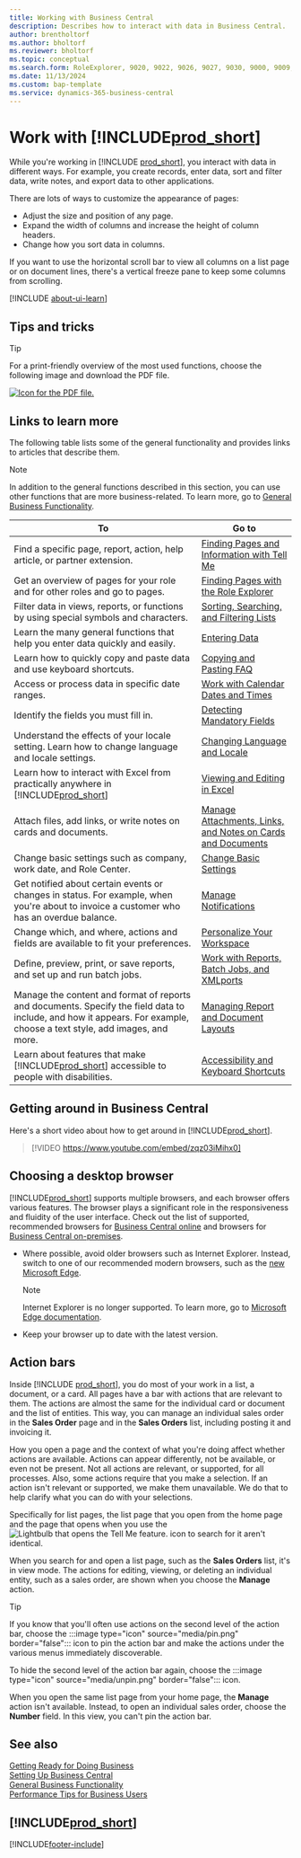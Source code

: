 ```yaml
---
title: Working with Business Central
description: Describes how to interact with data in Business Central.
author: brentholtorf
ms.author: bholtorf
ms.reviewer: bholtorf
ms.topic: conceptual
ms.search.form: RoleExplorer, 9020, 9022, 9026, 9027, 9030, 9000, 9009, 9004, 9005, 9024, 9006, 9007, 9010, 9016, 9017
ms.date: 11/13/2024
ms.custom: bap-template
ms.service: dynamics-365-business-central
---
```

# Work with [!INCLUDE[prod_short](includes/prod_short.md)]

While you're working in [!INCLUDE [prod_short](includes/prod_short.md)], you interact with data in different ways. For example, you create records, enter data, sort and filter data, write notes, and export data to other applications.

There are lots of ways to customize the appearance of pages:

- Adjust the size and position of any page.
- Expand the width of columns and increase the height of column headers.
- Change how you sort data in columns.

If you want to use the horizontal scroll bar to view all columns on a list page or on document lines, there's a vertical freeze pane to keep some columns from scrolling.

[!INCLUDE [about-ui-learn](includes/about-ui-learn.md)]

## <a name="cheatsheet"></a>Tips and tricks

> [!TIP]
> For a print-friendly overview of the most used functions, choose the following image and download the PDF file.
>
> [ ![Icon for the PDF file.](media/cheat_sheet_inline.png) ](media/cheat_sheet.pdf "Icon that opens a PDF")

## Links to learn more

The following table lists some of the general functionality and provides links to articles that describe them.

> [!NOTE]
> In addition to the general functions described in this section, you can use other functions that are more business-related. To learn more, go to [General Business Functionality](ui-across-business-areas.md).

| To  | Go to |
| --- | --- |
|Find a specific page, report, action, help article, or partner extension. |[Finding Pages and Information with Tell Me](ui-search.md) |
|Get an overview of pages for your role and for other roles and go to pages.|[Finding Pages with the Role Explorer](ui-role-explorer.md)|
|Filter data in views, reports, or functions by using special symbols and characters. |[Sorting, Searching, and Filtering Lists](ui-enter-criteria-filters.md) |
|Learn the many general functions that help you enter data quickly and easily.|[Entering Data](ui-enter-data.md)|
|Learn how to quickly copy and paste data and use keyboard shortcuts.|[Copying and Pasting FAQ](faq-copy-paste.yml)|
|Access or process data in specific date ranges. |[Work with Calendar Dates and Times](ui-enter-date-ranges.md) |
|Identify the fields you must fill in. |[Detecting Mandatory Fields](ui-mandatory-fields.md) |
|Understand the effects of your locale setting. Learn how to change language and locale settings.|[Changing Language and Locale](about-locale-language.md)|
|Learn how to interact with Excel from practically anywhere in [!INCLUDE[prod_short](includes/prod_short.md)]|[Viewing and Editing in Excel](across-work-with-excel.md)|
|Attach files, add links, or write notes on cards and documents.|[Manage Attachments, Links, and Notes on Cards and Documents](ui-how-add-link-to-record.md)|
|Change basic settings such as company, work date, and Role Center. |[Change Basic Settings](ui-change-basic-settings.md) |
|Get notified about certain events or changes in status. For example, when you're about to invoice a customer who has an overdue balance.|[Manage Notifications](ui-smart-notifications.md)|
|Change which, and where, actions and fields are available to fit your preferences.|[Personalize Your Workspace](ui-personalization-user.md) |
|Define, preview, print, or save reports, and set up and run batch jobs.|[Work with Reports, Batch Jobs, and XMLports](ui-work-report.md)|
|Manage the content and format of reports and documents. Specify the field data to include, and how it appears. For example, choose a text style, add images, and more.|[Managing Report and Document Layouts](ui-manage-report-layouts.md) |
|Learn about features that make [!INCLUDE[prod_short](includes/prod_short.md)] accessible to people with disabilities.|[Accessibility and Keyboard Shortcuts](ui-accessibility.md)|

## Getting around in Business Central

Here's a short video about how to get around in [!INCLUDE[prod_short](includes/prod_short.md)].

> [!VIDEO https://www.youtube.com/embed/zqz03iMihx0]

## Choosing a desktop browser

[!INCLUDE[prod_short](includes/prod_short.md)] supports multiple browsers, and each browser offers various features. The browser plays a significant role in the responsiveness and fluidity of the user interface. Check out the list of supported, recommended browsers for [Business Central online](./product-requirements.md) and browsers for [Business Central on-premises](/dynamics365/business-central/dev-itpro/deployment/system-requirement-business-central-v15).

- Where possible, avoid older browsers such as Internet Explorer. Instead, switch to one of our recommended modern browsers, such as the [new Microsoft Edge](https://www.microsoft.com/edge/).  

    > [!NOTE]
    > Internet Explorer is no longer supported. To learn more, go to [Microsoft Edge documentation](https://support.microsoft.com/hub/4337664/microsoft-edge-help).
- Keep your browser up to date with the latest version.

## Action bars

Inside [!INCLUDE [prod_short](includes/prod_short.md)], you do most of your work in a list, a document, or a card. All pages have a bar with actions that are relevant to them. The actions are almost the same for the individual card or document and the list of entities. This way, you can manage an individual sales order in the **Sales Order** page and in the **Sales Orders** list, including posting it and invoicing it.  

How you open a page and the context of what you're doing affect whether actions are available. Actions can appear differently, not be available, or even not be present. Not all actions are relevant, or supported, for all processes. Also, some actions require that you make a selection. If an action isn't relevant or supported, we make them unavailable. We do that to help clarify what you can do with your selections.

Specifically for list pages, the list page that you open from the home page and the page that opens when you use the ![Lightbulb that opens the Tell Me feature.](media/ui-search/search_small.png "Tell me what you want to do") icon to search for it aren't identical.  

When you search for and open a list page, such as the **Sales Orders** list, it's in view mode. The actions for editing, viewing, or deleting an individual entity, such as a sales order, are shown when you choose the **Manage** action.  

> [!TIP]
> If you know that you'll often use actions on the second level of the action bar, choose the :::image type="icon" source="media/pin.png" border="false"::: icon to pin the action bar and make the actions under the various menus immediately discoverable.
>
> To hide the second level of the action bar again, choose the :::image type="icon" source="media/unpin.png" border="false"::: icon.

When you open the same list page from your home page, the **Manage** action isn't available. Instead, to open an individual sales order, choose the **Number** field. In this view, you can't pin the action bar.  

## See also

[Getting Ready for Doing Business](ui-get-ready-business.md)  
[Setting Up Business Central](setup.md)  
[General Business Functionality](ui-across-business-areas.md)  
[Performance Tips for Business Users](/dynamics365/business-central/dev-itpro/performance/performance-users?toc=/dynamics365/business-central/toc.json)

## [!INCLUDE[prod_short](includes/free_trial_md.md)]

[!INCLUDE[footer-include](includes/footer-banner.md)]
